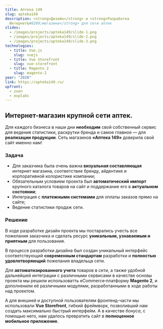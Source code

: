 ```yaml
---
title: Аптека 149
slug: apteka149
description: <strong>Дизайн</strong> и <strong>Разработка
  Интернет&#8209;магазина</strong> для сети аптек
slides:
  - /images/projects/apteka149/slide-1.png
  - /images/projects/apteka149/slide-2.png
  - /images/projects/apteka149/slide-3.png
technologies:
  - title: Vue.js
    slug: vuejs
  - title: Vue Storefront
    slug: vue-storefront
  - title: Magento 2
    slug: magento-2
year: "2020"
link: https://apteka149.ru/
upfront:
  - zoon
  - explabs
---
```

## **Интернет-магазин** крупной сети аптек. 

Для каждого бизнеса в наши дни **необходим** свой собственный сервис для ведения статистики, раскрутки бренда и самое главное &mdash; для **реализации продукции**. Сеть магазинов **«Аптека&nbsp;149»** доверила свой сайт именно нам!

### Задача

* Для заказчика была очень важна **визуальная составляющая** интернет магазина, соответствие бренду, айдентике и корпоративной колористике компании;
* Обязательным условием проекта был **автоматический импорт** крупного каталога товаров на сайт и поддержание его в **актуальном состоянии**;
* Интеграция с **платежными системами** для оплаты заказов прямо на сайте;
* Ведение статистики продаж сети.

### Решение

В ходе разработке дизайн проекта мы постарались учесть все пожелания заказчика и сделать ресурс **уникальным, узнаваемым и приятным** для пользования. 

В процессе разработки дизайна был создан уникальный интерфейс соответствующий **современным стандартам** разработки и **полностью удовлетворяющий** пожелания владельца сети.

Для **автоматизированного учета** товаров в сети, а также удобной дальнейшей интеграции с различными сервисами в качестве основы проекта мы решили использоватть eCommerce&#8209;платформу **Magento 2**, и дополненили её различными модулями, разработанными в ходе работы над проектом.

А для внешней и доступной пользователям фронтенд-части мы использовали **Vue Storefront**, гибкий фреймворк, позволивший нам создать максимально быстрый интерфейм. А в качестве *бонуса*, с помощью него, нам удалось превратить сайт в **полноценное мобильное приложение**.